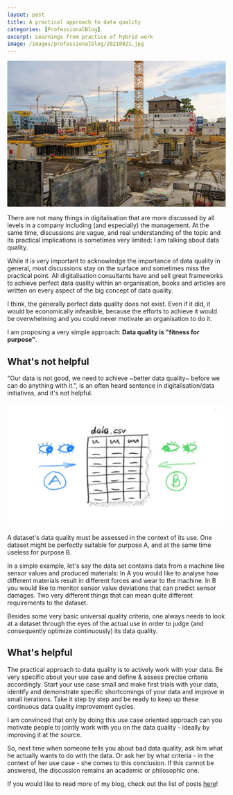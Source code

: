 ```yaml
---
layout: post
title: A practical approach to data quality
categories: [ProfessionalBlog]
excerpt: Learnings from practice of hybrid work
image: /images/professionalblog/20210821.jpg
---
```


![Jakob’s Professional blog](../images/professionalblog/20210829.jpg)

There are not many things in digitalisation that are more discussed by all levels in a company including (and especially) the management. At the same time, discussions are vague, and real understanding of the topic and its practical implications is sometimes very limited: I am talking about data quality.

While it is very important to acknowledge the importance of data quality in general, most discussions stay on the surface and sometimes miss the practical point. All digitalisation consultants have and sell great frameworks to achieve perfect data quality within an organisation, books and articles are written on every aspect of the big concept of data quality.

I think, the generally perfect data quality does not exist. Even if it did, it would be economically infeasible, because the efforts to achieve it would be overwhelming and you could never motivate an organisation to do it.

I am proposing a very simple approach: __Data quality is "fitness for purpose"__.

## What's not helpful

"Our data is not good, we need to achieve ~better data quality~ before we can do anything with it.", is an often heard sentence in digitalisation/data initiatives, and it's not helpful.

![Views on a data set](../images/professionalblog/20210829_1.jpg)

A dataset's data quality must be assessed in the context of its use. One dataset might be perfectly suitable for purpose A, and at the same time useless for purpose B.

In a simple example, let's say the data set contains data from a machine like sensor values and produced materials: In A you would like to analyse how different materials result in different forces and wear to the machine. In B you would like to monitor sensor value deviations that can predict sensor damages. Two very different things that can mean quite different requirements to the dataset.

Besides some very basic universal quality criteria, one always needs to look at a dataset through the eyes of the actual use in order to judge (and consequently optimize continuously) its data quality.

## What's helpful

The practical approach to data quality is to actively work with your data. Be very specific about your use case and define & assess precise criteria accordingly. Start your use case small and make first trials with your data, identify and demonstrate specific shortcomings of your data and improve in small iterations. Take it step by step and be ready to keep up these continuous data quality improvement cycles.

I am convinced that only by doing this use case oriented approach can you motivate people to jointly work with you on the data quality - ideally by improving it at the source.


So, next time when someone tells you about bad data quality, ask him what he actually wants to do with the data. Or ask her by what criteria - in the context of her use case - she comes to this conclusion. If this cannot be answered, the discussion remains an academic or philosophic one. 

If you would like to read more of my blog, check out the list of posts [here](../work#professional-blog)!
